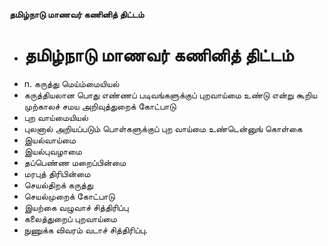 **தமிழ்நாடு மாணவர் கணினித் திட்டம்**
- # தமிழ்நாடு மாணவர் கணினித் திட்டம்
- n. கருத்து மெய்ம்மையியல்
- கருத்தியலான பொது எண்ணப் படிவங்களுக்குப் புறவாய்மை உண்டு என்று கூறிய முற்காலச் சமய அறிவுத்துறைக் கோட்பாடு
- புற வாய்மையியல்
- புலனால் அறியப்படும் பொள்களுக்குப் புற வாய்மை உண்டென்னுங் கொள்கை
- இயல்வாய்மை
- இயல்புவழாமை
- தப்பெண்ண மறைப்பின்மை
- மரபுத் திரிபின்மை
- செயல்திறக் கருத்து
- செயல்முறைக் கோட்பாடு
- இயற்கை வழுவாச் சித்திரிப்பு
- கலைத்துறைப் புறவாய்மை
- நுணுக்க விவரம் வடாச் சித்திரிப்பு.

